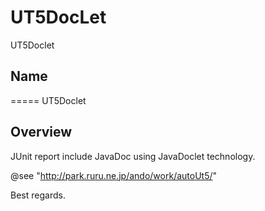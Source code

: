 # UT5DocLet
UT5Doclet

## Name
=====
UT5Doclet

## Overview
JUnit report include JavaDoc using JavaDoclet technology.

@see "http://park.ruru.ne.jp/ando/work/autoUt5/"


Best regards.
